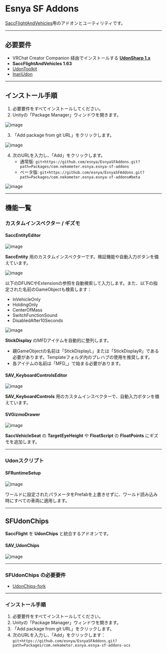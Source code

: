 # Esnya SF Addons

[SaccFlightAndVehicles](https://github.com/Sacchan-VRC/SaccFlightAndVehicles)用のアドオンとユーティリティです。

---

## 必要要件
- VRChat Creator Companion 経由でインストールする [**UdonSharp 1.x**](https://github.com/vrchat-community/UdonSharp)  
- **SaccFlightAndVehicles 1.63**  
- [UdonToolkit](https://github.com/orels1/UdonToolkit/)  
- [InariUdon](https://github.com/esnya/InariUdon/)  

---

## インストール手順
1. 必要要件をすべてインストールしてください。  
2. Unityの「Package Manager」ウィンドウを開きます。  

![image](https://user-images.githubusercontent.com/2088693/217635380-a175d873-bf18-412e-bc74-2c7df1fe9b17.png)

3. 「Add package from git URL」をクリックします。  

![image](https://user-images.githubusercontent.com/2088693/217635570-44827dc0-cb20-4e4d-a4d3-7ef1e1041d6f.png)

4. 次のURLを入力し、「Add」をクリックします。  
   - 通常版: `git+https://github.com/esnya/EsnyaSFAddons.git?path=Packages/com.nekometer.esnya.esnya-sf-addons`  
   - ベータ版: `git+https://github.com/esnya/EsnyaSFAddons.git?path=Packages/com.nekometer.esnya.esnya-sf-addons#beta`

![image](https://user-images.githubusercontent.com/2088693/217635892-7a612e44-f09f-452c-9741-d981542fc412.png)

---

## 機能一覧
### カスタムインスペクター / ギズモ  
#### **SaccEntityEditor**  
![image](https://user-images.githubusercontent.com/2088693/148947722-70cbda93-6721-4722-b0c7-527bd5a32c38.png)  

**SaccEntity** 用のカスタムインスペクターです。検証機能や自動入力ボタンを備えています。  

![image](https://user-images.githubusercontent.com/2088693/148947839-bf8f137f-38dd-4faf-8d96-b9fffd6b6c99.png)  

以下のDFUNCやExtensionの参照を自動検索して入力します。また、以下の指定された名前のGameObjectも検索します：
- InVehicleOnly  
- HoldingOnly  
- CenterOfMass  
- SwitchFunctionSound  
- DisabledAfter10Seconds  

![image](https://user-images.githubusercontent.com/2088693/148948264-03c1996c-7864-45a8-bc33-305bf76e154e.png)  

**StickDisplay** のMFDアイテムを自動的に整列します。
- 親GameObjectの名前は「StickDisplayL」または「StickDisplayR」である必要があります。Templateフォルダ内のプレハブの使用を推奨します。
- 各アイテムの名前は「MFD_」で始まる必要があります。

#### **SAV_KeyboardControlsEditor**  
![image](https://user-images.githubusercontent.com/2088693/142752033-5c491832-0b28-4bf2-9317-dae26314fe8e.png)  

**SAV_KeyboardControls** 用のカスタムインスペクターで、自動入力ボタンを備えています。

#### **SVGizmoDrawer**  
![image](https://user-images.githubusercontent.com/2088693/142752067-16101550-75a2-4800-bca4-51fd82704d39.png)  

**SaccVehicleSeat** の **TargetEyeHeight** や **FloatScript** の **FloatPoints** にギズモを追加します。

---

### Udonスクリプト
#### **SFRuntimeSetup**  
![image](https://user-images.githubusercontent.com/2088693/142752139-16044ef1-ca37-40ce-b437-f3d3f4cec1c8.png)  

ワールドに設定されたパラメータをPrefabを上書きせずに、ワールド読み込み時にすべての車両に適用します。

---

## SFUdonChips

**SaccFlight** を **UdonChips** と統合するアドオンです。

#### **SAV_UdonChips**  
![image](https://user-images.githubusercontent.com/2088693/142752173-58ba708d-1f6f-4f80-9457-b394f02baa47.png)

---

### SFUdonChips の必要要件
- [UdonChips-fork](https://github.com/esnya/UdonChips-fork)

---

### インストール手順
1. 必要要件をすべてインストールしてください。  
2. Unityの「Package Manager」ウィンドウを開きます。  
3. 「Add package from git URL」をクリックします。  
4. 次のURLを入力し、「Add」をクリックします：  
   `git+https://github.com/esnya/EsnyaSFAddons.git?path=Packages/com.nekometer.esnya.esnya-sf-addons-ucs`  
